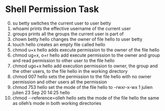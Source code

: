 # Shell Permission Task
0. su betty  switches the current user to user betty
1. whoami    prints the effective username of the current user
2. groups    prints all the groups the current user is part of
3. chown betty hello   changes the owner of file hello to user betty
4. touch hello  creates an empty file called hello
5. chmod u+x hello  adds execute permission to the owner of the file hello
6. chmod ug+x, o+r hello   add execute permission to the owner and group and read permission to other user to the file hello
7. chmod ugo+x hello   add execution permission to owner, the group and the other users, to the file hello in the working directory
8. chmod 007 hello sets the permission to the file hello with no owner permission and other users all the permission
9. chmod 753 hello    set the mode of the file hello to -rwxr-x-wx 1 julien julien 23 Sep 20 14:25 hello
10. chmod --reference=olleh hello    sets the mode of the file hello the same as olleh’s mode in both working directories
